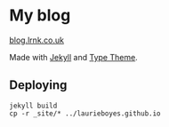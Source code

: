# My blog

[blog.lrnk.co.uk](http://blog.lrnk.co.uk/)

Made with [Jekyll](https://jekyllrb.com) and [Type Theme](https://github.com/rohanchandra/type-theme).

## Deploying

```
jekyll build
cp -r _site/* ../laurieboyes.github.io
```
